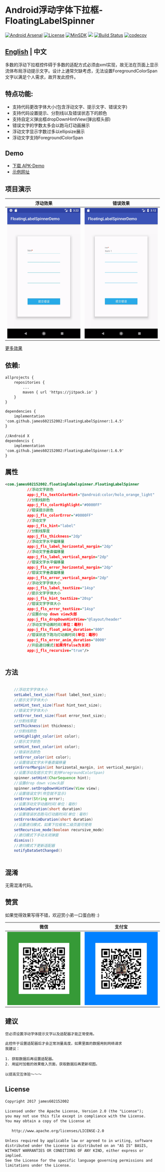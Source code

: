# Android浮动字体下拉框-FloatingLabelSpinner

[![Android Arsenal](https://img.shields.io/badge/Android%20Arsenal-Floating%20Label%20Spinner-brightgreen.svg?style=flat)](https://android-arsenal.com/details/1/6635)
[![License](https://img.shields.io/badge/License%20-Apache%202-337ab7.svg)](https://www.apache.org/licenses/LICENSE-2.0)
[![MinSDK](https://img.shields.io/badge/API-14%2B-brightgreen.svg?style=flat)](https://android-arsenal.com/api?level=14)
[![](https://jitpack.io/v/james602152002/FloatingLabelSpinner.svg)](https://jitpack.io/#james602152002/FloatingLabelSpinner)
[![Build Status](https://travis-ci.org/james602152002/FloatingLabelSpinner.svg?branch=master)](https://travis-ci.org/james602152002/FloatingLabelSpinner)
[![codecov](https://codecov.io/gh/james602152002/FloatingLabelSpinner/branch/master/graph/badge.svg)](https://codecov.io/gh/james602152002/FloatingLabelSpinner)

## [English](README_EN.md) | 中文

多数的浮动下拉框控件碍于多数的适配方式必须由xml实现，故无法在页面上显示流体布局浮动提示文字。设计上通常欠缺考虑，无法设置ForegroundColorSpan文字以满足个人需求，故开发此控件。

## 特点功能:

 - 支持代码更改字体大小(包含浮动文字、提示文字、错误文字)
 - 支持代码设置提示、分割线以及错误状态下的颜色 
 - 支持自定义弹出框dropDownHintView(弹出框头部)
 - 错误文字的字数太多会以跑马灯动画展示
 - 浮动文字显示字数过多以ellipsize展示
 - 浮动文字支持ForegroundColorSpan
 
## Demo
 - [下载 APK-Demo](art/demo.apk)
 - [示例网址](https://github.com/james602152002/FloatingLabelSpinnerDemo)

## 项目演示

|浮动效果|错误效果|
|:---:|:---:|
|![](art/float_ch.gif)|![](art/error_ch.gif)|

[更多效果](common_md/DEMONSTRATION_CH.md)

## 依赖:

```
allprojects {
	repositories {
		...
		maven { url 'https://jitpack.io' }
	}
}
```

```
dependencies {
	implementation 'com.github.james602152002:FloatingLabelSpinner:1.4.5'
}

//Android X
dependencis {
    implementation 'com.github.james602152002:FloatingLabelSpinner:1.6.9'
}
```

## 属性

```xml
<com.james602152002.floatinglabelspinner.FloatingLabelSpinner
          //浮动文字颜色
          app:j_fls_textColorHint="@android:color/holo_orange_light" 
          //分割线颜色
          app:j_fls_colorHighlight="#0000FF" 
          //错误提示颜色
          app:j_fls_colorError="#0000FF"
          //浮动文字
          app:j_fls_hint="label"
          //分割线厚度
          app:j_fls_thickness="2dp"
          //浮动文字水平偏移量
          app:j_fls_label_horizontal_margin="2dp"
          //浮动文字垂直偏移量
          app:j_fls_label_vertical_margin="2dp"
          //错误文字水平偏移量
          app:j_fls_error_horizontal_margin="2dp"
          //错误文字垂直偏移量
          app:j_fls_error_vertical_margin="2dp"
          //浮动文字字体大小
          app:j_fls_label_textSize="14sp"
          //提示文字字体大小
          app:j_fls_hint_textSize="20sp"
          //错误文字字体大小
          app:j_fls_error_textSize="14sp"
          //设置drop down view头部
          app:j_fls_dropDownHintView="@layout/header"
          //浮动文字动画时间(单位：毫秒)
          app:j_fls_float_anim_duration="800"
          //错误状态下跑马灯动画时间(单位：毫秒)
          app:j_fls_error_anim_duration="8000"
          //开启递归模式(如果传false为关闭)
          app:j_fls_recursive="true"/>
          
```

## 方法

```java

	//浮动文字字体大小
	setLabel_text_size(float label_text_size);
	//提示文字字体大小
	setHint_text_size(float hint_text_size);
	//错误文字字体大小
	setError_text_size(float error_text_size);
	//分割线厚度
	setThickness(int thickness);
	//分割线颜色
	setHighlight_color(int color);
	//提示文字颜色
	setHint_text_color(int color);
	//错误状态颜色
	setError_color(int color);
	//设置错误文字水平垂直偏移量
	setErrorMargin(int horizontal_margin, int vertical_margin);
	//设置浮动及提示文字(支持ForegroundColorSpan)
	spinner.setHint(CharSequence hint);
	//设置drop down view头部
	spinner.setDropDownHintView(View view);
	//设置错误文字(传空就不显示)
	setError(String error);
	//设置浮动文字动画时间(单位：毫秒）
	setAnimDuration(short duration)
	//设置错误状态跑马灯动画时间(单位：毫秒）
	setErrorAnimDuration(short duration)
	//设置递归模式，如果下拉框有二级页面可使用
	setRecursive_mode(boolean recursive_mode)
	//递归模式下手动关闭弹窗
	dismiss()
	//递归模式下更新适配器
	notifyDataSetChanged()
    
```

## 混淆

无需混淆代码。

## 赞赏

如果觉得效果写得不错，欢迎赏小弟一口蛋白粉 :)

|微信|支付宝|
|:---:|:---:|
|![](art/weixin_green.jpg)|![](art/zhifubao_blue.jpg)|

## 建议

```
您必须设置浮动字体提示文字以及适配器才能正常使用。
```

```
此控件于设置适配器后才会正常测量高度，如果里面的数据用到网络请求
我建议：

1. 获取数据后再设置适配器。
2. 用延时加载的效果载入页面，获取数据后再更新视图。

以提高交互体验～～～
```

License
-------

    Copyright 2017 james602152002

    Licensed under the Apache License, Version 2.0 (the "License");
    you may not use this file except in compliance with the License.
    You may obtain a copy of the License at

       http://www.apache.org/licenses/LICENSE-2.0

    Unless required by applicable law or agreed to in writing, software
    distributed under the License is distributed on an "AS IS" BASIS,
    WITHOUT WARRANTIES OR CONDITIONS OF ANY KIND, either express or implied.
    See the License for the specific language governing permissions and
    limitations under the License.
